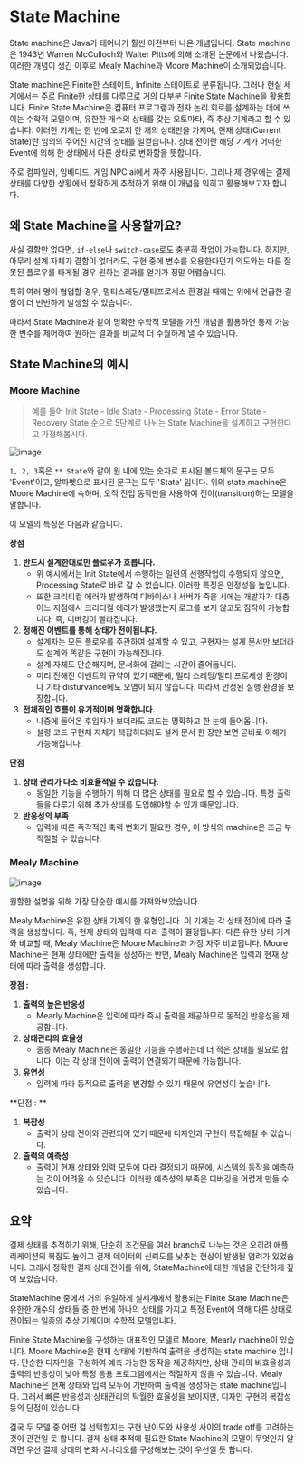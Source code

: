 # State Machine

State machine은 Java가 태어나기 훨씬 이전부터 나온 개념입니다. State machine은 1943년 Warren McCulloch와 Walter Pitts에 의해 소개된 논문에서 나왔습니다. 이러한 개념이 생긴 이후로 Mealy Machine과 Moore Machine이 소개되었습니다.

State machine은 Finite한 스테이트, Infinite 스테이트로 분류됩니다. 그러나 현실 세계에서는 주로 Finite한 상태를 다루므로 거의 대부분 Finite State Machine을 활용합니다. Finite State Machine은 컴퓨터 프로그램과 전자 논리 회로를 설계하는 데에 쓰이는 수학적 모델이며, 유한한 개수의 상태를 갖는 오토마타, 즉 추상 기계라고 할 수 있습니다. 이러한 기계는 한 번에 오로지 한 개의 상태만을 가지며, 현재 상태(Current State)란 임의의 주어진 시간의 상태를 일컫습니다. 상태 전이란 해당 기계가 어떠한 Event에 의해 한 상태에서 다른 상태로 변화함을 뜻합니다.

주로 컴파일러, 임베디드, 게임 NPC ai에서 자주 사용됩니다. 그러나 제 경우에는 결제 상태를 다양한 상황에서 정확하게 추적하기 위해 이 개념을 익히고 활용해보고자 합니다.

## 왜 State Machine을 사용할까요?

사실 결함만 없다면, `if-else`나 `switch-case`로도 충분히 작업이 가능합니다. 하지만, 아무리 설계 자체가 결함이 없더라도, 구현 중에 변수를 요용한다던가 의도와는 다른 잘못된 플로우를 타게될 경우 원하는 결과를 얻기가 정말 어렵습니다.

특히 여러 명이 협업할 경우, 멀티스레딩/멀티프로세스 환경일 때에는 위에서 언급한 결함이 더 빈번하게 발생할 수 있습니다.

따라서 State Machine과 같이 명확한 수학적 모델을 가진 개념을 활용하면 통제 가능한 변수를 제어하여 원하는 결과를 비교적 더 수월하게 낼 수 있습니다.

## State Machine의 예시

### Moore Machine

> 예를 들어 Init State - Idle State - Processing State - Error State - Recovery State 순으로 5단계로 나뉘는 State Machine을 설계하고 구현한다고 가정해봅시다.

![image](https://github.com/wanniDev/TIL_collection/assets/81374655/cbd3d638-9618-4322-8e0f-e8bc523a664d)

`1, 2, 3`혹은 `** State`와 같이 원 내에 있는 숫자로 표시된 볼드체의 문구는 모두 'Event'이고, 알파벳으로 표시된 문구는 모두 'State' 입니다. 위의 state machine은 Moore Machine에 속하며, 오직 진입 동작만을 사용하여 전이(transition)하는 모델을 말합니다.

이 모델의 특징은 다음과 같습니다.

**장점**

1. **반드시 설계한대로만 플로우가 흐릅니다.**
   - 위 예시에서는 Init State에서 수행하는 일련의 선행작업이 수행되지 않으면, Processing State로 바로 갈 수 없습니다. 이러한 특징은 안정성을 높입니다.
   - 또한 크리티컬 에러가 발생하여 디바이스나 서버가 죽을 시에는 개발자가 대충 어느 지점에서 크리티컬 에러가 발생했는지 로그를 보지 않고도 짐작이 가능합니다. 즉, 디버깅이 빨라집니다.
2. **정해진 이벤트를 통해 상태가 전이됩니다.**
   - 설계자는 모든 플로우를 주관하여 설계할 수 있고, 구현자는 설계 문서만 보더라도 설계와 똑같은 구현이 가능해집니다.
   - 설계 자체도 단순해지며, 문서화에 걸리는 시간이 줄어듭니다.
   - 미리 전해진 이벤트의 규약이 있기 때문에, 멀티 스레딩/멀티 프로세싱 환경이나 기타 disturvance에도 오염이 되지 않습니다. 따라서 안정된 실행 환경을 보장합니다.
3. **전체적인 흐름이 유기적이며 명확합니다.**    
   - 나중에 들어온 후임자가 보더라도 코드는 명확하고 한 눈에 들어옵니다.
   - 설령 코드 구현체 자체가 복잡하더라도 설계 문서 한 장만 보면 곧바로 이해가 가능해집니다.

**단점**

1. **상태 관리가 다소 비효율적일 수 있습니다.**
   - 동일한 기능을 수행하기 위해 더 많은 상태를 필요로 할 수 있습니다. 특정 출력들을 다루기 위해 추가 상태를 도입해야할 수 있기 때문입니다.
2. **반응성의 부족**
   - 입력에 따른 즉각적인 축력 변화가 필요한 경우, 이 방식의 machine은 조금 부적절할 수 있습니다.

### Mealy Machine

![image](https://github.com/wanniDev/TIL_collection/assets/81374655/3f6b6fa3-d6a0-42de-a9bc-e367c0d03a16)

원할한 설명을 위해 가장 단순한 예시를 가져와보았습니다.

Mealy Machine은 유한 상태 기계의 한 유형입니다. 이 기계는 각 상태 전이에 따라 출력을 생성합니다. 즉, 현재 상태와 입력에 따라 출력이 결정됩니다. 다른 유한 상태 기계와 비교할 때, Mealy Machine은 Moore Machine과 가장 자주 비교됩니다. Moore Machine은 현재 상태에만 출력을 생성하는 반면, Mealy Machine은 입력과 현재 상태에 따라 출력을 생성합니다.

**장점 :**

1. **출력의 높은 반응성**
   - Mearly Machine은 입력에 따라 즉시 출력을 제공하므로 동적인 반응성을 제공합니다.
2. **상태관리의 효율성**
   - 종종 Mealy Machine은 동일한 기능을 수행하는데 더 적은 상태를 필요로 합니다. 이는 각 상태 전이에 출력이 연결되기 때문에 가능합니다.
3. **유연성**
   - 입력에 따라 동적으로 출력을 변경할 수 있기 때문에 유연성이 높습니다.

**단점 : **

1. **복잡성**
   - 출력이 상태 전이와 관련되어 있기 때문에 디자인과 구현이 복잡해질 수 있습니다.
2. **출력의 예측성**
   - 출력이 현재 상태와 입력 모두에 다라 결정되기 때문에, 시스템의 동작을 예측하는 것이 어려울 수 있습니다. 이러한 예측성의 부족은 디버깅을 어렵게 만들 수 있습니다.

## 요약

결제 상태를 추적하기 위해, 단순히 조건문을 여러 branch로 나누는 것은 오히려 애플리케이션의 복잡도 높이고 결제 데이터의 신뢰도를 낮추는 현상이 발생될 염려가 있었습니다. 그래서 정확한 결제 상태 전이를 위해, StateMachine에 대한 개념을 간단하게 짚어 보았습니다.

StateMachine 중에서 거의 유일하게 실세계에서 활용되는 Finite State Machine은 유한한 개수의 상태들 중 한 번에 하나의 상태를 가지고 특정 Event에 의해 다른 상태로 전이되는 일종의 추상 기계이며 수학적 모델입니다.

Finite State Machine을 구성하는 대표적인 모델로 Moore, Mearly machine이 있습니다. Moore Machine은 현재 상태에 기반하여 출력을 생성하는 state machine 입니다. 단순한 디자인을 구성하여 예측 가능한 동작을 제공하지만, 상태 관리의 비효율성과 출력의 반응성이 낮아 특정 응용 프로그램에서는 적절하지 않을 수 있습니다. Mealy Machine은 현재 상태와 입력 모두에 기반하여 출력을 생성하는 state machine입니다. 그래서 빠른 반응성과 상태관리의 탁월한 효율성을 보이지만, 디자인 구현의 복잡성 등의 단점이 있습니다.

결국 두 모델 중 어떤 걸 선택할지는 구현 난이도와 사용성 사이의 trade off를 고려하는 것이 관건일 듯 합니다. 결제 상태 추적에 필요한 State Machine의 모델이 무엇인지 알려면 우선 결제 상태의 변화 시나리오를 구성해보는 것이 우선일 듯 합니다.